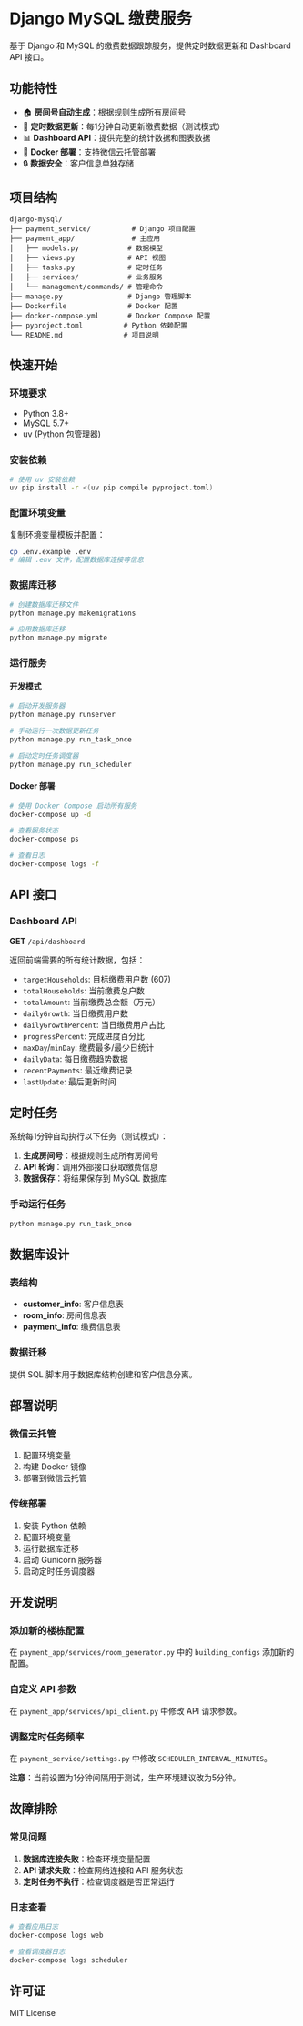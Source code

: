 # Django MySQL 缴费服务

基于 Django 和 MySQL 的缴费数据跟踪服务，提供定时数据更新和 Dashboard API 接口。

## 功能特性

- 🏠 **房间号自动生成**：根据规则生成所有房间号
- 🔄 **定时数据更新**：每1分钟自动更新缴费数据（测试模式）
- 📊 **Dashboard API**：提供完整的统计数据和图表数据
- 🐳 **Docker 部署**：支持微信云托管部署
- 🔒 **数据安全**：客户信息单独存储

## 项目结构

```
django-mysql/
├── payment_service/          # Django 项目配置
├── payment_app/              # 主应用
│   ├── models.py            # 数据模型
│   ├── views.py             # API 视图
│   ├── tasks.py             # 定时任务
│   ├── services/            # 业务服务
│   └── management/commands/ # 管理命令
├── manage.py                # Django 管理脚本
├── Dockerfile               # Docker 配置
├── docker-compose.yml       # Docker Compose 配置
├── pyproject.toml          # Python 依赖配置
└── README.md               # 项目说明
```

## 快速开始

### 环境要求

- Python 3.8+
- MySQL 5.7+
- uv (Python 包管理器)

### 安装依赖

```bash
# 使用 uv 安装依赖
uv pip install -r <(uv pip compile pyproject.toml)
```

### 配置环境变量

复制环境变量模板并配置：

```bash
cp .env.example .env
# 编辑 .env 文件，配置数据库连接等信息
```

### 数据库迁移

```bash
# 创建数据库迁移文件
python manage.py makemigrations

# 应用数据库迁移
python manage.py migrate
```

### 运行服务

#### 开发模式

```bash
# 启动开发服务器
python manage.py runserver

# 手动运行一次数据更新任务
python manage.py run_task_once

# 启动定时任务调度器
python manage.py run_scheduler
```

#### Docker 部署

```bash
# 使用 Docker Compose 启动所有服务
docker-compose up -d

# 查看服务状态
docker-compose ps

# 查看日志
docker-compose logs -f
```

## API 接口

### Dashboard API

**GET** `/api/dashboard`

返回前端需要的所有统计数据，包括：

- `targetHouseholds`: 目标缴费用户数 (607)
- `totalHouseholds`: 当前缴费总户数
- `totalAmount`: 当前缴费总金额（万元）
- `dailyGrowth`: 当日缴费用户数
- `dailyGrowthPercent`: 当日缴费用户占比
- `progressPercent`: 完成进度百分比
- `maxDay`/`minDay`: 缴费最多/最少日统计
- `dailyData`: 每日缴费趋势数据
- `recentPayments`: 最近缴费记录
- `lastUpdate`: 最后更新时间

## 定时任务

系统每1分钟自动执行以下任务（测试模式）：

1. **生成房间号**：根据规则生成所有房间号
2. **API 轮询**：调用外部接口获取缴费信息
3. **数据保存**：将结果保存到 MySQL 数据库

### 手动运行任务

```bash
python manage.py run_task_once
```

## 数据库设计

### 表结构

- **customer_info**: 客户信息表
- **room_info**: 房间信息表
- **payment_info**: 缴费信息表

### 数据迁移

提供 SQL 脚本用于数据库结构创建和客户信息分离。

## 部署说明

### 微信云托管

1. 配置环境变量
2. 构建 Docker 镜像
3. 部署到微信云托管

### 传统部署

1. 安装 Python 依赖
2. 配置环境变量
3. 运行数据库迁移
4. 启动 Gunicorn 服务器
5. 启动定时任务调度器

## 开发说明

### 添加新的楼栋配置

在 `payment_app/services/room_generator.py` 中的 `building_configs` 添加新的配置。

### 自定义 API 参数

在 `payment_app/services/api_client.py` 中修改 API 请求参数。

### 调整定时任务频率

在 `payment_service/settings.py` 中修改 `SCHEDULER_INTERVAL_MINUTES`。

**注意**：当前设置为1分钟间隔用于测试，生产环境建议改为5分钟。

## 故障排除

### 常见问题

1. **数据库连接失败**：检查环境变量配置
2. **API 请求失败**：检查网络连接和 API 服务状态
3. **定时任务不执行**：检查调度器是否正常运行

### 日志查看

```bash
# 查看应用日志
docker-compose logs web

# 查看调度器日志
docker-compose logs scheduler
```

## 许可证

MIT License